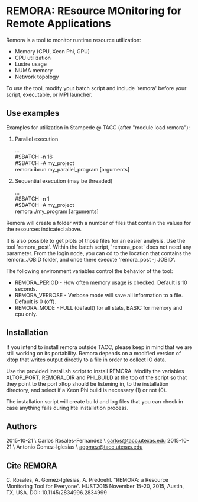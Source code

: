 # REMORA: REsource MOnitoring for Remote Applications

Remora is a tool to monitor runtime resource utilization:
  * Memory (CPU, Xeon Phi, GPU)
  * CPU utilization
  * Lustre usage
  * NUMA memory
  * Network topology

To use the tool, modify your batch script and include 'remora' before your script, 
executable, or MPI launcher.

## Use examples

Examples for utilization in Stampede @ TACC (after "module load remora"):

1. Parallel execution

    ...  
    \#SBATCH -n 16  
    \#SBATCH -A my_project  
    remora ibrun my_parallel_program [arguments]

2. Sequential execution (may be threaded)

    ...  
    \#SBATCH -n 1  
    \#SBATCH -A my_project  
    remora ./my_program [arguments]

Remora will create a folder with a number of files that contain the values for the 
resources indicated above.

It is also possible to get plots of those files for an easier analysis. Use the tool
'remora_post'. Within the batch script, 'remora_post' does not need any parameter.
From the login node, you can cd to the location that contains the remora_JOBID folder, 
and once there execute 'remora_post -j JOBID'.

The following environment variables control the behavior of the tool:

  * REMORA_PERIOD  - How often memory usage is checked. Default is 10 seconds.
  * REMORA_VERBOSE - Verbose mode will save all information to a file. Default is 0 (off).
  * REMORA_MODE    - FULL (default) for all stats, BASIC for memory and cpu only.

## Installation

If you intend to install remora outside TACC, please keep in mind that we are still 
working on its portability. Remora depends on a modified version of xltop that writes 
output directly to a file in order to collect IO data.

Use the provided install.sh script to install REMORA. Modify the variables
XLTOP_PORT, REMORA_DIR and PHI_BUILD at the top of the script so that they 
point to the port xltop should be listening in, to the installation directory, 
and select if a Xeon Phi build is necessary (1) or not (0).

The installation script will create build and log files that you can check
in case anything fails during hte installation process.

## Authors 

2015-10-21 \ Carlos Rosales-Fernandez \ carlos@tacc.utexas.edu
2015-10-21 \ Antonio Gomez-Iglesias   \ agomez@tacc.utexas.edu

## Cite REMORA

C. Rosales, A. Gomez-Iglesias, A. Predoehl. "REMORA: a Resource Monitoring Tool for Everyone". HUST2015 November 15-20, 2015, Austin, TX, USA. DOI: 10.1145/2834996.2834999

